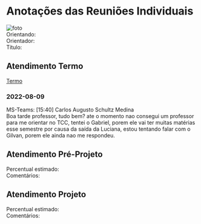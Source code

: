 # Anotações das Reuniões Individuais  

![foto](foto.png "foto")  
Orientando:  
Orientador:  
Título:  

## Atendimento Termo  

[Termo](Termo.pdf "Termo")  

### 2022-08-09

MS-Teams: [15:40] Carlos Augusto Schultz Medina  
Boa tarde professor, tudo bem? ate o momento nao consegui um professor para me orientar no TCC, tentei o Gabriel, porem ele vai ter muitas matérias esse semestre por causa da saída da Luciana, estou tentando falar com o Gilvan, porem ele ainda nao me respondeu.  

## Atendimento Pré-Projeto  

Percentual estimado:  
Comentários:  

## Atendimento Projeto  

Percentual estimado:  
Comentários:  
